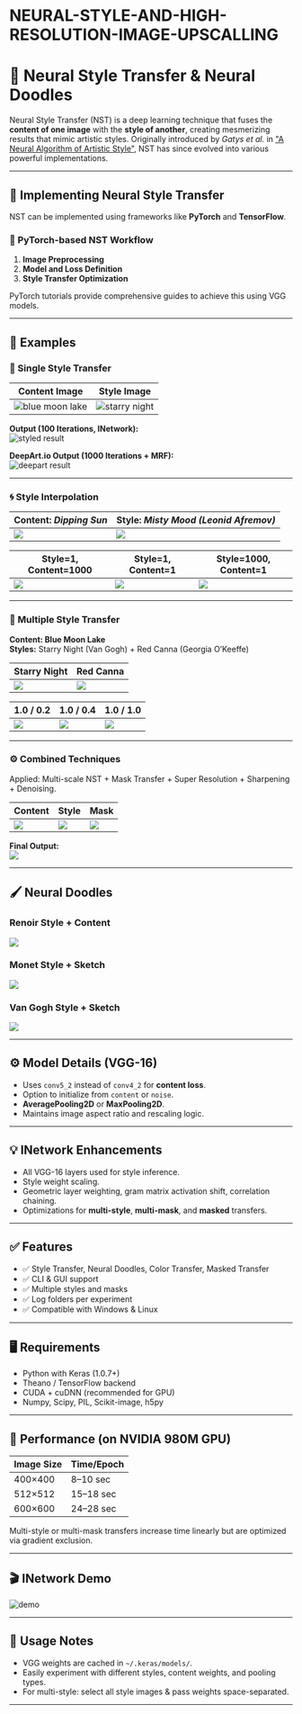 # NEURAL-STYLE-AND-HIGH-RESOLUTION-IMAGE-UPSCALLING
# 🎨 Neural Style Transfer & Neural Doodles

Neural Style Transfer (NST) is a deep learning technique that fuses the **content of one image** with the **style of another**, creating mesmerizing results that mimic artistic styles. Originally introduced by *Gatys et al.* in ["A Neural Algorithm of Artistic Style"](https://arxiv.org/abs/1508.06576), NST has since evolved into various powerful implementations.

---

## 🧠 Implementing Neural Style Transfer

NST can be implemented using frameworks like **PyTorch** and **TensorFlow**.

### 🔧 PyTorch-based NST Workflow

1. **Image Preprocessing**
2. **Model and Loss Definition**
3. **Style Transfer Optimization**

PyTorch tutorials provide comprehensive guides to achieve this using VGG models.

---

## 📸 Examples

### 🎯 Single Style Transfer

| Content Image | Style Image |
|---------------|-------------|
| ![blue moon lake](https://raw.githubusercontent.com/titu1994/Neural_Style_Transfer/master/images/inputs/content/blue-moon-lake.jpg) | ![starry night](https://raw.githubusercontent.com/titu1994/Neural_Style_Transfer/master/images/inputs/style/starry_night.jpg) |

**Output (100 Iterations, INetwork):**  
![styled result](https://github.com/titu1994/Neural-Style-Transfer/blob/master/images/output/Blue-Moon-Lake_at_iteration_100.jpg?raw=true)

**DeepArt.io Output (1000 Iterations + MRF):**  
![deepart result](https://raw.githubusercontent.com/titu1994/Neural_Style_Transfer/master/images/output/DeepArt_Blue_Moon_Lake.jpg)

---

### 🌀 Style Interpolation

| Content: *Dipping Sun* | Style: *Misty Mood (Leonid Afremov)* |
|------------------------|--------------------------------------|
| ![](https://github.com/titu1994/Neural-Style-Transfer/blob/master/images/inputs/content/Dipping-Sun.jpg?raw=true) | ![](https://github.com/titu1994/Neural-Style-Transfer/blob/master/images/inputs/style/misty-mood-leonid-afremov.jpg?raw=true) |

| Style=1, Content=1000 | Style=1, Content=1 | Style=1000, Content=1 |
|----------------------|--------------------|------------------------|
| ![](https://github.com/titu1994/Neural-Style-Transfer/blob/master/images/output/DippingSun3.jpg?raw=true) | ![](https://github.com/titu1994/Neural-Style-Transfer/blob/master/images/output/DippingSun2.jpg?raw=true) | ![](https://github.com/titu1994/Neural-Style-Transfer/blob/master/images/output/DippingSun1.jpg?raw=true) |

---

### 🎨 Multiple Style Transfer

**Content: Blue Moon Lake**  
**Styles:** Starry Night (Van Gogh) + Red Canna (Georgia O’Keeffe)

| Starry Night | Red Canna |
|--------------|-----------|
| ![](https://raw.githubusercontent.com/titu1994/Neural_Style_Transfer/master/images/inputs/style/starry_night.jpg) | ![](https://github.com/titu1994/Neural-Style-Transfer/blob/master/images/inputs/style/red-canna.jpg?raw=true) |

| 1.0 / 0.2 | 1.0 / 0.4 | 1.0 / 1.0 |
|----------|-----------|-----------|
| ![](https://github.com/titu1994/Neural-Style-Transfer/blob/master/images/output/blue_moon_lake_1-0_2.jpg?raw=true) | ![](https://github.com/titu1994/Neural-Style-Transfer/blob/master/images/output/blue_moon_lake_1-0_4.jpg?raw=true) | ![](https://github.com/titu1994/Neural-Style-Transfer/blob/master/images/output/blue_moon_lake_1-1_at_iteration_50.jpg?raw=true) |

---

### ⚙️ Combined Techniques

Applied: Multi-scale NST + Mask Transfer + Super Resolution + Sharpening + Denoising.

| Content | Style | Mask |
|---------|-------|------|
| ![](https://github.com/titu1994/Neural-Style-Transfer/blob/master/images/inputs/content/ancient_city.jpg?raw=true) | ![](https://github.com/titu1994/Neural-Style-Transfer/blob/master/images/inputs/style/blue_swirls.jpg?raw=true) | ![](https://github.com/titu1994/Neural-Style-Transfer/blob/master/images/inputs/mask/ancient-city.jpg?raw=true) |

**Final Output:**  
![](https://github.com/titu1994/Neural-Style-Transfer/blob/master/images/output/ancient_city_multiscale.jpg?raw=true)

---

## 🖌 Neural Doodles

### Renoir Style + Content  
![](https://github.com/titu1994/Neural-Style-Transfer/blob/master/images/neural_doodle/generated/renoit_new.png?raw=true)

### Monet Style + Sketch  
![](https://github.com/titu1994/Neural-Style-Transfer/blob/master/images/neural_doodle/generated/monet_new.png?raw=true)

### Van Gogh Style + Sketch  
![](https://github.com/titu1994/Neural-Style-Transfer/blob/master/images/neural_doodle/generated/van%20gogh.png?raw=true)

---

## ⚙️ Model Details (VGG-16)

- Uses `conv5_2` instead of `conv4_2` for **content loss**.
- Option to initialize from `content` or `noise`.
- **AveragePooling2D** or **MaxPooling2D**.
- Maintains image aspect ratio and rescaling logic.

---

## 💡 INetwork Enhancements

- All VGG-16 layers used for style inference.
- Style weight scaling.
- Geometric layer weighting, gram matrix activation shift, correlation chaining.
- Optimizations for **multi-style**, **multi-mask**, and **masked** transfers.

---

## ✅ Features

- ✅ Style Transfer, Neural Doodles, Color Transfer, Masked Transfer
- ✅ CLI & GUI support
- ✅ Multiple styles and masks
- ✅ Log folders per experiment
- ✅ Compatible with Windows & Linux

---

## 🖥️ Requirements

- Python with Keras (1.0.7+)
- Theano / TensorFlow backend
- CUDA + cuDNN (recommended for GPU)
- Numpy, Scipy, PIL, Scikit-image, h5py

---

## 🚀 Performance (on NVIDIA 980M GPU)

| Image Size | Time/Epoch |
|------------|------------|
| 400×400    | 8–10 sec   |
| 512×512    | 15–18 sec  |
| 600×600    | 24–28 sec  |

Multi-style or multi-mask transfers increase time linearly but are optimized via gradient exclusion.

---

## 🎬 INetwork Demo

![demo](https://raw.githubusercontent.com/titu1994/Neural-Style-Transfer/master/images/Blue%20Moon%20Lake.gif)

---

## 🧾 Usage Notes

- VGG weights are cached in `~/.keras/models/`.
- Easily experiment with different styles, content weights, and pooling types.
- For multi-style: select all style images & pass weights space-separated.

---
